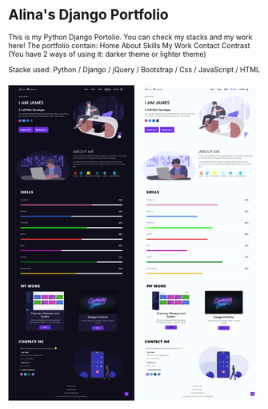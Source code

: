 # Alina's Django Portfolio

This is my Python Django Portolio. You can check my stacks and my work here!
The portfolio contain:
Home
About
Skills
My Work
Contact
Contrast (You have 2 ways of using it: darker theme or lighter theme)

Stacke used: Python / Django / jQuery / Bootstrap / Css / JavaScript / HTML




<h3> 
     
     
<div> <img src="https://github.com/sempedia/portfolio/blob/main/mode.png?raw=true"  />
